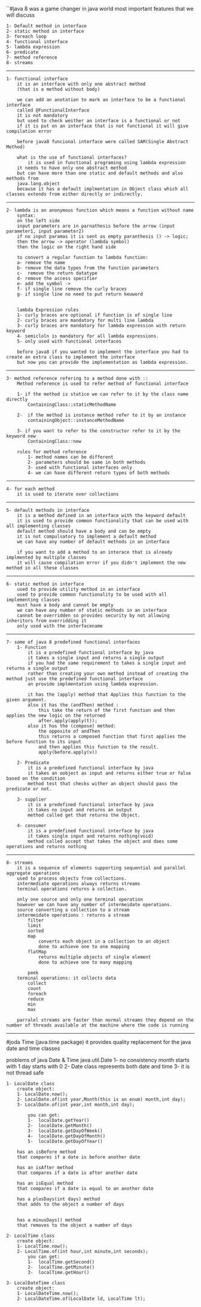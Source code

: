 ``#java 8 was a game changer in java world
most important features that we will discuss
    
    1- Default method in interface
    2- static method in interface
    3- foreach loop
    4- functional interface
    5- lambda expression
    6- predicate
    7- method reference
    8- streams


-----------------------------------------------------
    1- functional interface
        it is an interface with only one abstract method
        (that is a method without body)
        
        we can add an anotation to mark an interface to be a functional interface
        called @FunctionalInterface
        it is not mandatory
        but used to check weither an interface is a functional or not
        if it is put on an interface that is not functional it will give compilation error

        before java8 funcional interface were called SAM(Single Abstract Method)

        what is the use of functional interfaces?
            it is used in functional programing using lambda expression
        it needs to have only one abstract method
        but can have more than one static and default methods and also methods from
        java.lang.object
        because it has a default implmentation in Object class which all classes extends from either directly or indirectly.

-----------------------------------------------------


    2- lambda is an anonymous function which means a function without name
        syntax:
        on the left side
        input parameters are in parnathesis before the arrow (input parameter1, input parameter2)
        if no input paramas it is sent as empty paranthesis () -> logic;
        then the arrow -> operator (lambda symbol)
        then the logic on the right hand side
        
        to convert a regular function to lambda function:
        a- remove the name
        b- remove the data types from the function parameters
        c-  remove the return datatype
        d- remove the access specifier
        e- add the symbol ->
        f- if single line remove the curly braces
        g- if single line no need to put return keuword
        

        lambda Expression rules
        1- curly braces are optional if function is of single line
        2- curly braces are mandatory for multi line lambda
        3- curly braces are mandatory for lambda expression with return keyword
        4- semicloln is mandatory for all lambda expressions.
        5- only used with functional interfaces

        before java8 if you wanted to implement the interface you had to create an extra class to implement the interface
        but now you can provide the implementation as lambda expression.
-----------------------------------------------------
    3- method reference refering to a method done with ::
        Method reference is used to refer method of functional interface

        1- if the method is statice we can refer to it by the class name directly
            ContainingClass::staticMethodName

        2-  if the method is instance method refer to it by an instance
            containingObject::instanceMethodName  

        3- if you want to refer to the constructor refer to it by the keyword new
            ContainingClass::new

        rules for method reference
            1- method names can be different
            2- parameters should be same in both methods
            3- used with functional interfaces only
            4- we can have different return types of both methods
-----------------------------------------------------
    4- for each method
        it is used to iterate over collections
    
-----------------------------------------------------
    5- default methods in interface
        it is a method defined in an interface with the keyword default
        it is used to provide common functionality that can be used with all implementing classes
        default method should have a body and can be empty
        it is not compulsatory to implement a default method
        we can have any number of default methods in an interface
        
        if you want to add a method to an interace that is already implmented by multiple classes
        it will cause compilation error if you didn't implement the new method in all these classes
        
-----------------------------------------------------
    6- static method in interface
        used to provide utility method in an interface
        used to provide common functionality to be used with all implementing classes
        must have a body and cannot be empty
        we can have any number of static methods in an interface
        cannot be overridden so provides security by not allowing inheritors from overridding it
        only used with the interfacename 
-----------------------------------------------------
        
    7- some of java 8 predefined functional interfaces
        1- Function
            it is a predefined functional interface by java
            it takes a single input and returns a single output
            if you had the same requirement to takes a single input and returns a single output
            rather than creating your own method instead of creating the method just use the predefined functional interface
            an provide implmentation using lambda expression.
            
            it has the (apply) method that Applies this function to the given argument.
            also it has the (andThen) method :
                this take the return of the first function and then applies the new logic on the returned
                after.apply(apply(t));
            also it has the (compose) method:
                the opposite of andThen
                this returns a composed function that first applies the before function to its input
                and then applies this function to the result.
                apply(before.apply(v))

        2- Predicate
            it is a predefined functional interface by java
            it takes an oobject as input and returns either true or false based on the condition
            method test that checks wither an object should pass the predicate or not.

        3- supplier
            it is a predefined functional interface by java
            it takes no input and returns an output
            method called get that returns the Object.

        4- consumer
            it is a predefined functional interface by java
            it takes single input and returns nothing(void)
            method called accept that takes the object and does some operations and returns nothing

----------------------------------------

    8- streams
        it is a sequence of elements supporting sequential and parallel aggregate operations
        used to process objects from collections.
        intermediate operations always returns streams
        terminal operations returns a collection.

        only one source and only one terminal operation
        however we can have any number of intermeidate operations.
        source converting a collection to a stream
        intermeidate operations : returns a stream
            filter
            limit
            sorted
            map
                converts each object in a collection to an object
                done to achieve one to one mapping
            flatMap
                returns multiple objects of single element
                done to achieve one to many mapping

            peek
        terminal operations: it collects data
            collect
            count
            foreach
            reduce
            min
            max

        parralel streams are faster than normal streams they depend on the number of threads available at the machine where the code is running
----------------------------------------------------------------------------------------------


#joda Time (java.time package)
it provides quality replacement for the java date and time classes

problems of java Date & Time java.util.Date
    1- no consistency
        month starts with 1
        day starts with 0
    2- Date class represents both date and time
    3- it is not thread safe
    


    1- LocalDate class
        create object:
        1- LocalDate.now();
        2- LocalDate.of(int year,Month(this is an enum) month,int day);
        3- LocalDate.of(int year,int month,int day);

            you can get:
            1-  localDate.getYear()
            2-  localDate.getMonth()
            3-  localDate.getDayOfWeek()
            4-  localDate.getDayOfMonth()
            5-  localDate.getDayOfYear()

        has an isBefore method
        that compares if a date is before another date

        has an isAfter method
        that compares if a date is after another date

        has an isEqual method
        that compares if a date is equal to an another date

        has a plusDays(int days) method
        that adds to the object a number of days


        has a minusDays() method
        that removes to the object a number of days

    2- LocalTime class
        create object:
        1- LocalTime.now();
        2- LocalTime.of(int hour,int minute,int seconds);
            you can get:
            1-  localTime.getSecond()
            2-  localTime.getMinute()
            3-  localTime.getHour()

    3- LocalDateTime class
        create object:
        1- LocalDateTime.now();
        2- LocalDateTime.of(LocalDate ld, LocalTime lt);
